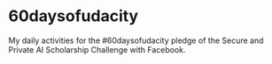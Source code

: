 # 60daysofudacity
My daily activities for the #60daysofudacity pledge of the Secure and Private AI Scholarship Challenge with Facebook.
